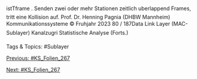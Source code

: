 istTframe .
Senden zwei oder mehr Stationen zeitlich uberlappend Frames, tritt eine
Kollision auf.
Prof. Dr. Henning Pagnia (DHBW Mannheim) Kommunikationssysteme © Fruhjahr 2023 80 / 187Data Link Layer (MAC-Sublayer) Kanalzugri
Statistische Analyse (Forts.)

   Tags & Topics:
   #Sublayer

[Previous: #KS_Folien_267](KS_Folien_267.md)

[Next: #KS_Folien_267](KS_Folien_267.md)